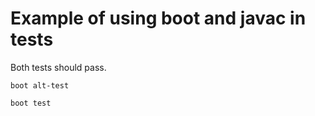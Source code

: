 # Example of using boot and javac in tests

Both tests should pass.

    boot alt-test

    boot test
